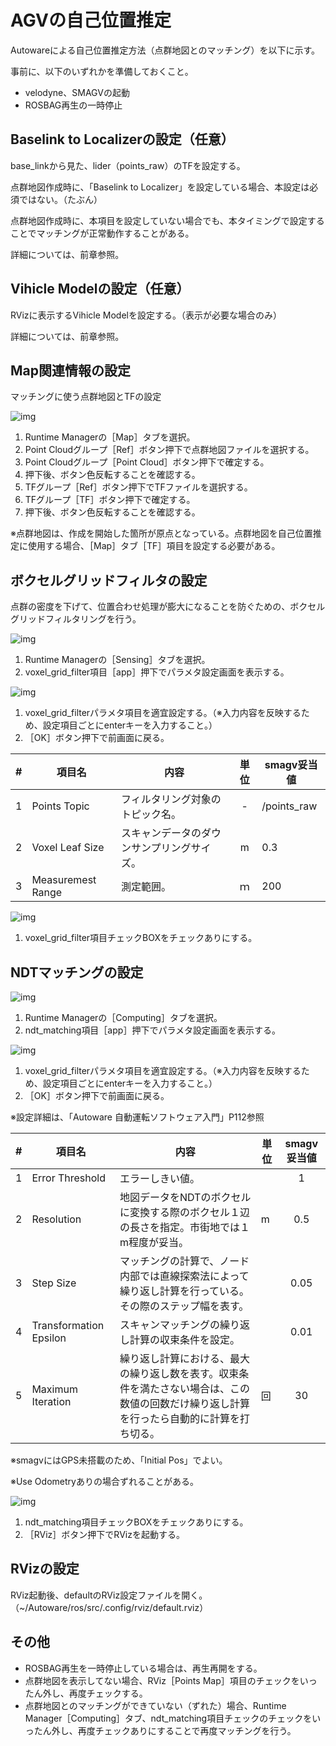 # AGVの自己位置推定

Autowareによる自己位置推定方法（点群地図とのマッチング）を以下に示す。

事前に、以下のいずれかを準備しておくこと。

- velodyne、SMAGVの起動
- ROSBAG再生の一時停止



## Baselink to Localizerの設定（任意）

base_linkから見た、lider（points_raw）のTFを設定する。

点群地図作成時に、「Baselink to Localizer」を設定している場合、本設定は必須ではない。（たぶん）

点群地図作成時に、本項目を設定していない場合でも、本タイミングで設定することでマッチングが正常動作することがある。

詳細については、前章参照。



## Vihicle Modelの設定（任意）

RVizに表示するVihicle Modelを設定する。（表示が必要な場合のみ）

詳細については、前章参照。



## Map関連情報の設定

マッチングに使う点群地図とTFの設定

![img](../img/0700/map01.png)

1. Runtime Managerの［Map］タブを選択。
2. Point Cloudグループ［Ref］ボタン押下で点群地図ファイルを選択する。
3. Point Cloudグループ［Point Cloud］ボタン押下で確定する。
4. 押下後、ボタン色反転することを確認する。
5. TFグループ［Ref］ボタン押下でTFファイルを選択する。
6. TFグループ［TF］ボタン押下で確定する。
7. 押下後、ボタン色反転することを確認する。



※点群地図は、作成を開始した箇所が原点となっている。点群地図を自己位置推定に使用する場合、［Map］タブ［TF］項目を設定する必要がある。





## ボクセルグリッドフィルタの設定

点群の密度を下げて、位置合わせ処理が膨大になることを防ぐための、ボクセルグリッドフィルタリングを行う。

![img](../img/0700/tabsens01.png)

1. Runtime Managerの［Sensing］タブを選択。
2. voxel_grid_filter項目［app］押下でパラメタ設定画面を表示する。



![img](../img/0700/boxelgrd.png)

1. voxel_grid_filterパラメタ項目を適宜設定する。（※入力内容を反映するため、設定項目ごとにenterキーを入力すること。）
2. ［OK］ボタン押下で前画面に戻る。



|  #   | 項目名            | 内容                                       | 単位 | smagv妥当値 |
| :--: | ----------------- | ------------------------------------------ | :--: | ----------- |
|  1   | Points Topic      | フィルタリング対象のトピック名。           |  -   | /points_raw |
|  2   | Voxel Leaf Size   | スキャンデータのダウンサンプリングサイズ。 |  m   | 0.3         |
|  3   | Measuremest Range | 測定範囲。                                 |  ｍ  | 200         |





![img](../img/0700/tabsens02.png)

1. voxel_grid_filter項目チェックBOXをチェックありにする。





## NDTマッチングの設定

![img](../img/0700/tabcmp01.png)

1. Runtime Managerの［Computing］タブを選択。
2. ndt_matching項目［app］押下でパラメタ設定画面を表示する。



![img](../img/0700/ndtmach.png)

1. voxel_grid_filterパラメタ項目を適宜設定する。（※入力内容を反映するため、設定項目ごとにenterキーを入力すること。）
2. ［OK］ボタン押下で前画面に戻る。



※設定詳細は、「Autoware 自動運転ソフトウェア入門」P112参照

| #    | 項目名                 | 内容                                                         | 単位 | smagv妥当値 |
| ---- | ---------------------- | ------------------------------------------------------------ | ---- | :---------: |
| 1    | Error Threshold        | エラーしきい値。                                             |      |      1      |
| 2    | Resolution             | 地図データをNDTのボクセルに変換する際のボクセル１辺の長さを指定。市街地では１m程度が妥当。 | m    |     0.5     |
| 3    | Step Size              | マッチングの計算で、ノード内部では直線探索法によって繰り返し計算を行っている。その際のステップ幅を表す。 |      |    0.05     |
| 4    | Transformation Epsilon | スキャンマッチングの繰り返し計算の収束条件を設定。           |      |    0.01     |
| 5    | Maximum Iteration      | 繰り返し計算における、最大の繰り返し数を表す。収束条件を満たさない場合は、この数値の回数だけ繰り返し計算を行ったら自動的に計算を打ち切る。 | 回   |     30      |

※smagvにはGPS未搭載のため、「Initial Pos」でよい。

※Use Odometryありの場合ずれることがある。





![img](../img/0700/tabcmp02.png)

1. ndt_matching項目チェックBOXをチェックありにする。
2. ［RViz］ボタン押下でRVizを起動する。





## RVizの設定

RViz起動後、defaultのRViz設定ファイルを開く。（~/Autoware/ros/src/.config/rviz/default.rviz）



## その他

- ROSBAG再生を一時停止している場合は、再生再開をする。
- 点群地図を表示してない場合、RViz［Points Map］項目のチェックをいったん外し、再度チェックする。
- 点群地図とのマッチングができていない（ずれた）場合、Runtime Manager［Computing］タブ、ndt_matching項目チェックのチェックをいったん外し、再度チェックありにすることで再度マッチングを行う。